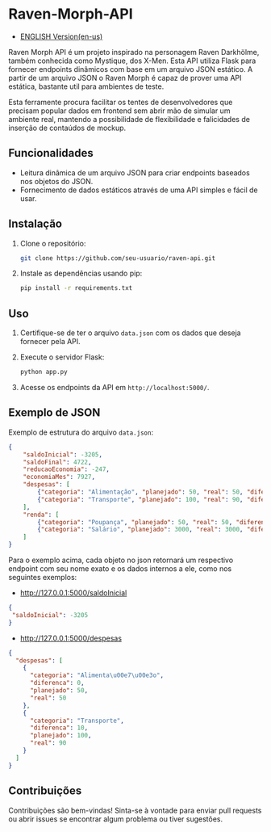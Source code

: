 # Raven-Morph-API
- [ENGLISH Version(en-us)](README-en-us.md)
  
Raven Morph API é um projeto inspirado na personagem Raven Darkhölme, também conhecida como Mystique, dos X-Men. Esta API utiliza Flask para fornecer endpoints dinâmicos com base em um arquivo JSON estático. A partir de um arquivo JSON o Raven Morph é capaz de prover uma API estática, bastante util para ambientes de teste.

Esta ferramente procura facilitar os tentes de desenvolvedores que precisam popular dados em frontend sem abrir mão de simular um ambiente real, mantendo a possibilidade de flexibilidade e falicidades de inserção de contaúdos de mockup.

## Funcionalidades

- Leitura dinâmica de um arquivo JSON para criar endpoints baseados nos objetos do JSON.
- Fornecimento de dados estáticos através de uma API simples e fácil de usar.

## Instalação

1. Clone o repositório:

   ```bash
   git clone https://github.com/seu-usuario/raven-api.git
   ```

2. Instale as dependências usando pip:

   ```bash
   pip install -r requirements.txt
   ```

## Uso

1. Certifique-se de ter o arquivo `data.json` com os dados que deseja fornecer pela API.

2. Execute o servidor Flask:

   ```bash
   python app.py
   ```

3. Acesse os endpoints da API em `http://localhost:5000/`.

## Exemplo de JSON

Exemplo de estrutura do arquivo `data.json`:

```json
{
    "saldoInicial": -3205,
    "saldoFinal": 4722,
    "reducaoEconomia": -247,
    "economiaMes": 7927,
    "despesas": [
        {"categoria": "Alimentação", "planejado": 50, "real": 50, "diferenca": 0},
        {"categoria": "Transporte", "planejado": 100, "real": 90, "diferenca": 10}
    ],
    "renda": [
        {"categoria": "Poupança", "planejado": 50, "real": 50, "diferenca": 0},
        {"categoria": "Salário", "planejado": 3000, "real": 3000, "diferenca": 0}
    ]
}
```

Para o exemplo acima, cada objeto no json retornará um respectivo endpoint com seu nome exato e os dados internos a ele, como nos seguintes exemplos:

- http://127.0.0.1:5000/saldoInicial
```json
{
 "saldoInicial": -3205
}
```
- http://127.0.0.1:5000/despesas
```json
{
  "despesas": [
    {
      "categoria": "Alimenta\u00e7\u00e3o",
      "diferenca": 0,
      "planejado": 50,
      "real": 50
    },
    {
      "categoria": "Transporte",
      "diferenca": 10,
      "planejado": 100,
      "real": 90
    }
  ]
}
```
## Contribuições

Contribuições são bem-vindas! Sinta-se à vontade para enviar pull requests ou abrir issues se encontrar algum problema ou tiver sugestões.
